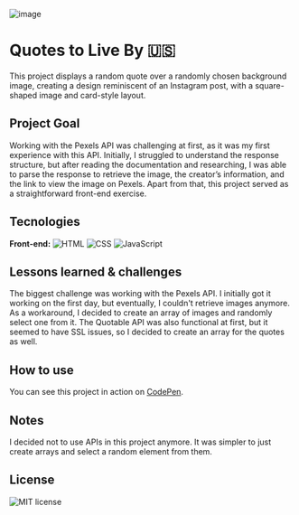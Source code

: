![image](https://github.com/user-attachments/assets/e35110fe-41b8-4a7a-8fbc-e918c0fbe848)


# Quotes to Live By **🇺🇸**

This project displays a random quote over a randomly chosen background image, creating a design reminiscent of an Instagram post, with a square-shaped image and card-style layout.

## Project Goal

Working with the Pexels API was challenging at first, as it was my first experience with this API. Initially, I struggled to understand the response structure, but after reading the documentation and researching, I was able to parse the response to retrieve the image, the creator’s information, and the link to view the image on Pexels. Apart from that, this project served as a straightforward front-end exercise.

## Tecnologies

**Front-end:** ![HTML](https://img.shields.io/badge/HTML-%20?style=for-the-badge&color=orange) ![CSS](https://img.shields.io/badge/CSS-%20?style=for-the-badge&color=blue) ![JavaScript](https://img.shields.io/badge/JAVASCRIPT-%20?style=for-the-badge&logo=javascript&logoColor=black&color=%23EFD81E)


## Lessons learned & challenges

The biggest challenge was working with the Pexels API. I initially got it working on the first day, but eventually, I couldn't retrieve images anymore. As a workaround, I decided to create an array of images and randomly select one from it.
The Quotable API was also functional at first, but it seemed to have SSL issues, so I decided to create an array for the quotes as well.

## How to use

You can see this project in action on [CodePen](https://codepen.io/JoaoGomes/pen/NWQEKVj).

## Notes

I decided not to use APIs in this project anymore. It was simpler to just create arrays and select a random element from them.

## **License**

![MIT license](https://img.shields.io/badge/License-MIT-%20?link=https%3A%2F%2Fchoosealicense.com%2Flicenses%2Fmit%2F)
